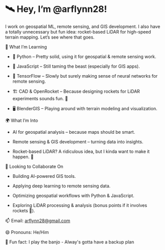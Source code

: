 # 🛰️ Hey, I’m @arflynn28!
I work on geospatial ML, remote sensing, and GIS development. I also have a totally unnecessary but fun idea: rocket-based LiDAR for high-speed terrain mapping. Let’s see where that goes.

🌱 What I’m Learning
- 🐍 Python – Pretty solid, using it for geospatial & remote sensing work.

- 📌 JavaScript – Still taming the beast (especially for GIS apps).

- 🤖 TensorFlow – Slowly but surely making sense of neural networks for remote sensing.

- 🏗️ CAD & OpenRocket – Because designing rockets for LiDAR experiments sounds fun. 🚀

- 🖥️ BlenderGIS – Playing around with terrain modeling and visualization.

🌍 What I’m Into

- AI for geospatial analysis – because maps should be smart.

- Remote sensing & GIS development – turning data into insights.

- Rocket-based LiDAR? A ridiculous idea, but I kinda want to make it happen. 🚀

🤝 Looking to Collaborate On

- Building AI-powered GIS tools.

- Applying deep learning to remote sensing data.

- Optimizing geospatial workflows with Python & JavaScript.

- Exploring LiDAR processing & analysis (bonus points if it involves rockets 🚀).

📫 Email: arflynn28@gmail.com

😄 Pronouns: He/Him

🎵 Fun fact: I play the banjo - Alway's gotta have a backup plan
